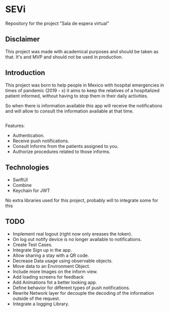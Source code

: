 # SEVi
Repository for the project "Sala de espera virtual" 

## Disclaimer

This project was made with academical purposes and should be taken as that. It's and MVP and should not be used in production.

## Introduction
This project was born to help people in Mexico with hospital emergencies in times of pandemic (2019 - x) it aims to keep the relatives of a hospitalized patient informed, without having to stop them in their daily activities.

So when there is information available this app will receive the notifications and will allow to consult the information available at that time.

##

Features:
  - Authentication.
  - Receive push notifications.
  - Consult Informs from the patients assigned to you.
  - Authorize procedures related to those informs.


## Technologies
 - SwiftUI
 - Combine
 - Keychain for JWT
 
 
 No extra libraries used for this project, probably will to integrate some for this
 
 ## TODO
  - Implement real logout (right now only ereases the token).
  - On log out notify device is no longer available to notifications.
  - Create Test Cases.
  - Integrate Sign up in the app.
  - Allow sharing a stay with a QR code.
  - Decrease Data usage using observable objects.
  - Move data to an Environment Object.
  - Include more Images on the inform view.
  - Add loading screens for feedback
  - Add Animations fot a better looking app.
  - Define behavior for different types of push notifications.
  - Rewrite Network layer for decouple the decoding of the information outside of the request.
  - Integrate a logging Library.
  
  
 
